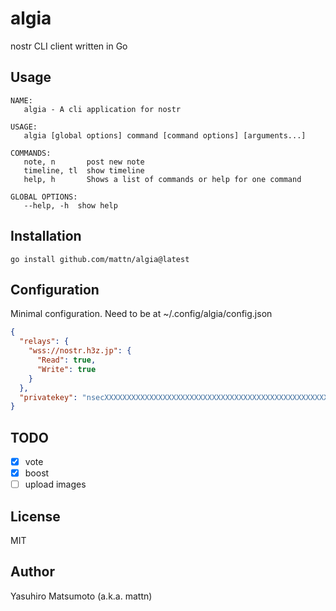 # algia

nostr CLI client written in Go

## Usage

```
NAME:
   algia - A cli application for nostr

USAGE:
   algia [global options] command [command options] [arguments...]

COMMANDS:
   note, n       post new note
   timeline, tl  show timeline
   help, h       Shows a list of commands or help for one command

GLOBAL OPTIONS:
   --help, -h  show help
```

## Installation

```
go install github.com/mattn/algia@latest
```

## Configuration

Minimal configuration. Need to be at ~/.config/algia/config.json

```json
{
  "relays": {
    "wss://nostr.h3z.jp": {
      "Read": true,
      "Write": true
    }
  },
  "privatekey": "nsecXXXXXXXXXXXXXXXXXXXXXXXXXXXXXXXXXXXXXXXXXXXXXXXXXXXXX"
}
```

## TODO

* [x] vote
* [x] boost
* [ ] upload images

## License

MIT

## Author

Yasuhiro Matsumoto (a.k.a. mattn)
